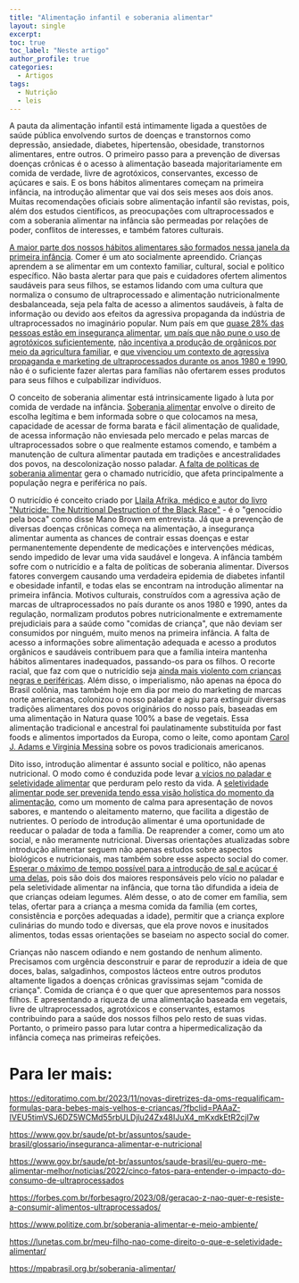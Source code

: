 ```yaml
---
title: "Alimentação infantil e soberania alimentar"
layout: single
excerpt:
toc: true
toc_label: "Neste artigo"
author_profile: true
categories:
  - Artigos
tags:
  - Nutrição
  - leis
---
```


A pauta da alimentação infantil está intimamente ligada a questões de saúde pública envolvendo surtos de doenças e transtornos como depressão, ansiedade, diabetes, hipertensão, obesidade, transtornos alimentares, entre outros. O primeiro passo para a prevenção de diversas doenças crônicas é o acesso à alimentação baseada majoritariamente em comida de verdade, livre de agrotóxicos, conservantes, excesso de açúcares e sais. E os bons hábitos alimentares começam na primeira infância, na introdução alimentar que vai dos seis meses aos dois anos. Muitas recomendações oficiais sobre alimentação infantil são revistas, pois, além dos estudos científicos, as preocupações com ultraprocessados e com a soberania alimentar na infância são permeadas por relações de poder, conflitos de interesses, e também fatores culturais.

[A maior parte dos nossos hábitos alimentares são formados nessa janela da primeira infância](https://obha.fiocruz.br/?p=463). Comer é um ato socialmente apreendido. Crianças aprendem a se alimentar em um contexto familiar, cultural, social e político específico. Não basta alertar para que pais e cuidadores ofertem alimentos saudáveis para seus filhos, se estamos lidando com uma cultura que normaliza o consumo de ultraprocessado e alimentação nutricionalmente desbalanceada, seja pela falta de acesso a alimentos saudáveis, à falta de informação ou devido aos efeitos da agressiva propaganda da indústria de ultraprocessados no imaginário popular. Num país em que [quase 28% das pessoas estão em insegurança alimentar](https://agenciabrasil.ebc.com.br/radioagencia-nacional/geral/audio/2024-04/ibge-276-dos-lares-brasileiros-vivem-com-inseguranca-alimentar), [um país que não pune o uso de agrotóxicos suficientemente](https://www.ufrgs.br/humanista/2022/08/30/agrotoxicos-como-a-permissividade-da-legislacao-afeta-a-saude-dos-brasileiros/), [não incentiva a produção de orgânicos por meio da agricultura familiar](https://www.brasildefato.com.br/2023/06/22/voce-sabe-qual-e-a-diferenca-entre-agricultura-organica-e-agroecologia), e [que vivenciou um contexto de agressiva propaganda e marketing de ultraprocessados durante os anos 1980 e 1990](https://ojoioeotrigo.com.br/2020/04/como-as-gigantes-de-ultraprocessados-dominaram-o-estomago-do-brasileiro/), não é o suficiente fazer alertas para famílias não ofertarem esses produtos para seus filhos e culpabilizar indivíduos.

O conceito de soberania alimentar está intrinsicamente ligado à luta por comida de verdade na infância. [Soberania alimentar](https://raizesdocampo.com.br/blog/soberania-alimentar/) envolve o direito de escolha legítima e bem informada sobre o que colocamos na mesa, capacidade de acessar de forma barata e fácil alimentação de qualidade, de acessa informação não enviesada pelo mercado e pelas marcas de ultraprocessados sobre o que realmente estamos comendo, e também a manutenção de cultura alimentar pautada em tradições e ancestralidades dos povos, na descolonização nosso paladar. [A falta de políticas de soberania alimentar](https://www.brasildefato.com.br/2020/10/16/artigo-a-soberania-alimentar-no-brasil-ainda-nao-foi-alcancada) gera o chamado nutricídio, que afeta principalmente a população negra e periférica no país.

O nutricídio é conceito criado por [Llaila Afrika, médico e autor do livro "Nutricide: The Nutritional Destruction of the Black Race"](https://ojoioeotrigo.com.br/2020/11/nutricidio-mas-tambem-pode-chamar-de-fome/) - é o "genocídio pela boca" como disse Mano Brown em entrevista. Já que a prevenção de diversas doenças crônicas começa na alimentação, a insegurança alimentar aumenta as chances de contrair essas doenças e estar permanentemente dependente de medicações e intervenções médicas, sendo impedido de levar uma vida saudável e longeva. A infância também sofre com o nutricídio e a falta de políticas de soberania alimentar. Diversos fatores convergem causando uma verdadeira epidemia de diabetes infantil e obesidade infantil, e todas elas se encontram na introdução alimentar na primeira infância. Motivos culturais, construídos com a agressiva ação de marcas de ultraprocessados no país durante os anos 1980 e 1990, antes da regulação, normalizam produtos pobres nutricionalmente e extremamente prejudiciais para a saúde como "comidas de criança", que não deviam ser consumidos por ninguém, muito menos na primeira infância. A falta de acesso a informações sobre alimentação adequada e acesso a produtos orgânicos e saudáveis contribuem para que a família inteira mantenha hábitos alimentares inadequados, passando-os para os filhos. O recorte racial, que faz com que o nutricídio seja [ainda mais violento com crianças negras e periféricas](https://noticiapreta.com.br/nutricidio-populacao-preta/). Além disso, o imperialismo, não apenas na época do Brasil colônia, mas também hoje em dia por meio do marketing de marcas norte americanas, colonizou o nosso paladar e agiu para extinguir diversas tradições alimentares dos povos originários do nosso país, baseadas em uma alimentação in Natura quase 100% a base de vegetais. Essa alimentação tradicional e ancestral foi paulatinamente substituída por fast foods e alimentos importados da Europa, como o leite, como apontam [Carol J. Adams e Virginia Messina](https://www.amazon.com.br/Cozinha-protesto-ativismo-alimentar-receitas/dp/6586049245) sobre os povos tradicionais americanos.

Dito isso, introdução alimentar é assunto social e político, não apenas nutricional. O modo como é conduzida pode levar [a vícios no paladar e seletividade alimentar](https://www.sbp.com.br/fileadmin/user_upload/23419b-Guia_de_Orientacoes-Dificuldades_Alimentares_SITE_P-P.pdf?utm_source=blog&utm_medium=link&utm_campaign=externo&utm_term=guia&utm_content=seletividade-alimentar) que perduram pelo resto da vida. A [seletividade alimentar pode ser prevenida tendo essa visão holística do momento da alimentação](https://repositorio.ufpe.br/handle/123456789/50906), como um momento de calma para apresentação de novos sabores, e mantendo o aleitamento materno, que facilita a digestão de nutrientes. O período de introdução alimentar é uma oportunidade de reeducar o paladar de toda a família. De reaprender a comer, como um ato social, e não meramente nutricional. Diversas orientações atualizadas sobre introdução alimentar seguem não apenas estudos sobre aspectos biológicos e nutricionais, mas também sobre esse aspecto social do comer. [Esperar o máximo de tempo possível para a introdução de sal e açúcar é uma delas](https://www.who.int/publications/i/item/9789240081864), pois são dois dos maiores responsáveis pelo vício no paladar e pela seletividade alimentar na infância, que torna tão difundida a ideia de que crianças odeiam legumes. Além desse, o ato de comer em família, sem telas, ofertar para a criança a mesma comida da família (em cortes, consistência e porções adequadas a idade), permitir que a criança explore culinárias do mundo todo e diversas, que ela prove novos e inusitados alimentos, todas essas orientações se baseiam no aspecto social do comer.

Crianças não nascem odiando e nem gostando de nenhum alimento. Precisamos com urgência desconstruir e parar de reproduzir a ideia de que doces, balas, salgadinhos, compostos lácteos entre outros produtos altamente ligados a doenças crônicas gravíssimas sejam "comida de criança". Comida de criança é o que quer que apresentemos para nossos filhos. E apresentando a riqueza de uma alimentação baseada em vegetais, livre de ultraprocessados, agrotóxicos e conservantes, estamos contribuindo para a saúde dos nossos filhos pelo resto de suas vidas. Portanto, o primeiro passo para lutar contra a hipermedicalização da infância começa nas primeiras refeições.

# Para ler mais:

<https://editoratimo.com.br/2023/11/novas-diretrizes-da-oms-requalificam-formulas-para-bebes-mais-velhos-e-criancas/?fbclid=PAAaZ-IVEU5timVSJ6DZ5WCMd55rbULDjlu24Zx48IJuX4_mKxdkEtR2cjl7w>

https://www.gov.br/saude/pt-br/assuntos/saude-brasil/glossario/inseguranca-alimentar-e-nutricional

https://www.gov.br/saude/pt-br/assuntos/saude-brasil/eu-quero-me-alimentar-melhor/noticias/2022/cinco-fatos-para-entender-o-impacto-do-consumo-de-ultraprocessados

https://forbes.com.br/forbesagro/2023/08/geracao-z-nao-quer-e-resiste-a-consumir-alimentos-ultraprocessados/

https://www.politize.com.br/soberania-alimentar-e-meio-ambiente/

https://lunetas.com.br/meu-filho-nao-come-direito-o-que-e-seletividade-alimentar/

https://mpabrasil.org.br/soberania-alimentar/